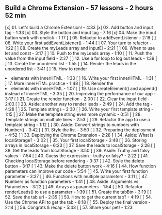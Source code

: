 
Build a Chrome Extension - 57 lessons - 2 hours 52 min
 - 
[x] 01. Let's build a Chrome Extension! - 4:33
[x] 02. Add button and input tag - 1:33
[x] 03. Style the button and input tag - 7:16
[x] 04. Make the input button work with onclick - 1:17
[ ] 05. Refactor to addEventListener - 2:18
[ ] 06. Write your first addEventListener() - 1:44
[ ] 07. Your turn to refactor - 1:22
[ ] 08. Create the myLeads array and inputEl - 2:21
[ ] 09. When to use let and const - 3:17
[ ] 10. Push to the myLeads array - 1:10
[ ] 11. Push the value from the input field - 2:27
[ ] 12. Use a for loop to log out leads - 1:39
[ ] 13. Create the unordered list - 1:55
[ ] 14. Render the leads in the unordered list - 3:41
[ ] 15. How to render <li> elements with innerHTML - 1:33
[ ] 16. Write your first innerHTML - 1:31
[ ] 17. More innerHTML practice - 1:48
[ ] 18. Render the <li> elements with innerHTML - 1:07
[ ] 19. Use createElement() and append() instead of innerHTML - 3:35
[ ] 20. Improving the performance of our app - 3:17
[ ] 21. Create the render function - 2:00
[ ] 22. Clear the input field - 2:03
[ ] 23. Aside: another way to render leads - 2:49
[ ] 24. Add the <a> tag - 4:28
[ ] 25. Template strings - 2:30
[ ] 26. Write your first template string - 1:15
[ ] 27. Make the template string even more dynamic - 0:51
[ ] 28. Template strings on multiple lines - 2:53
[ ] 29. Refactor the app to use a template string - 1:12
[ ] 30. Aside: Convert strings to numbers with Number() - 3:42
[ ] 31. Style the list - 3:50
[ ] 32. Preparing the deployment - 4:52
[ ] 33. Deploying the Chrome Extension - 2:28
[ ] 34. Aside: What is localStorage? - 3:02
[ ] 35. Your first localStorage - 3:48
[ ] 36. Storing arrays in localStorage - 6:23
[ ] 37. Save the leads to localStorage - 2:28
[ ] 38. Get the leads from localStorage - 3:50
[ ] 39. Aside: Truthy and falsy values - 7:54
[ ] 40. Guess the expression - truthy or falsy? - 2:22
[ ] 41. Checking localStorage before rendering - 3:37
[ ] 42. Style the delete button - 3:17
[ ] 43. Make the delete button work - 4:16
[ ] 44. How function parameters can improve our code - 5:54
[ ] 45. Write your first function parameter - 3:27
[ ] 46. Functions with multiple parameters - 3:11
[ ] 47. Numbers as function parameters - 1:41
[ ] 48. Aside: Arguments vs Parameters - 3:22
[ ] 49. Arrays as parameters - 1:54
[ ] 50. Refactor renderLeads() to use a parameter - 1:39
[ ] 51. Create the tabBtn - 3:19
[ ] 52. Save the tab url - 2:35
[ ] 53. How to get the current tab? - 4:19
[ ] 54. Use the Chrome API to get the tab - 6:18
[ ] 55. Deploy the final version - 2:14
[ ] 56. Congrats & recap - 5:43
[ ] 57. Share your pet! - 1:23